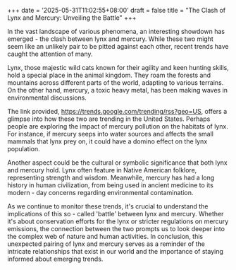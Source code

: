 +++
date = '2025-05-31T11:02:55+08:00'
draft = false
title = "The Clash of Lynx and Mercury: Unveiling the Battle"
+++

In the vast landscape of various phenomena, an interesting showdown has emerged - the clash between lynx and mercury. While these two might seem like an unlikely pair to be pitted against each other, recent trends have caught the attention of many. 

Lynx, those majestic wild cats known for their agility and keen hunting skills, hold a special place in the animal kingdom. They roam the forests and mountains across different parts of the world, adapting to various terrains. On the other hand, mercury, a toxic heavy metal, has been making waves in environmental discussions. 

The link provided, https://trends.google.com/trending/rss?geo=US, offers a glimpse into how these two are trending in the United States. Perhaps people are exploring the impact of mercury pollution on the habitats of lynx. For instance, if mercury seeps into water sources and affects the small mammals that lynx prey on, it could have a domino effect on the lynx population. 

Another aspect could be the cultural or symbolic significance that both lynx and mercury hold. Lynx often feature in Native American folklore, representing strength and wisdom. Meanwhile, mercury has had a long history in human civilization, from being used in ancient medicine to its modern - day concerns regarding environmental contamination. 

As we continue to monitor these trends, it's crucial to understand the implications of this so - called 'battle' between lynx and mercury. Whether it's about conservation efforts for the lynx or stricter regulations on mercury emissions, the connection between the two prompts us to look deeper into the complex web of nature and human activities. In conclusion, this unexpected pairing of lynx and mercury serves as a reminder of the intricate relationships that exist in our world and the importance of staying informed about emerging trends.